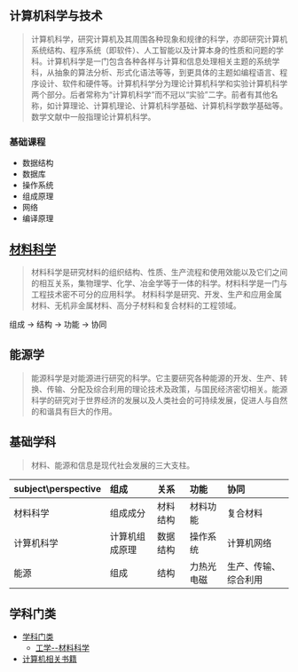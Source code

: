 ## 计算机科学与技术
> 计算机科学，研究计算机及其周围各种现象和规律的科学，亦即研究计算机系统结构、程序系统（即软件）、人工智能以及计算本身的性质和问题的学科。计算机科学是一门包含各种各样与计算和信息处理相关主题的系统学科，从抽象的算法分析、形式化语法等等，到更具体的主题如编程语言、程序设计、软件和硬件等。计算机科学分为理论计算机科学和实验计算机科学两个部分。后者常称为“计算机科学”而不冠以“实验”二字。前者有其他名称，如计算理论、计算机理论、计算机科学基础、计算机科学数学基础等。数学文献中一般指理论计算机科学。

### 基础课程
* 数据结构 
* 数据库
* 操作系统
* 组成原理
* 网络
* 编译原理

## [材料科学](/99-book/subject/08-工学/materials.md)
> 材料科学是研究材料的组织结构、性质、生产流程和使用效能以及它们之间的相互关系，集物理学、化学、冶金学等于一体的科学。材料科学是一门与工程技术密不可分的应用科学。
材料科学是研究、开发、生产和应用金属材料、无机非金属材料、高分子材料和复合材料的工程领域。

组成 -> 结构 -> 功能 -> 协同

## 能源学
> 能源科学是对能源进行研究的科学。它主要研究各种能源的开发、生产、转换、传输、分配及综合利用的理论技术及政策，与国民经济密切相关。能源科学的研究对于世界经济的发展以及人类社会的可持续发展，促进人与自然的和谐具有巨大的作用。

## 基础学科

> 材料、能源和信息是现代社会发展的三大支柱。

| subject\perspective | 组成           | 关系     | 功能       | 协同                 |
|:--------------------|:---------------|:---------|:-----------|:---------------------|
| 材料科学            | 组成成分       | 材料结构 | 材料功能   | 复合材料             |
| 计算机科学          | 计算机组成原理 | 数据结构 | 操作系统   | 计算机网络           |
| 能源                | 组成           | 结构     | 力热光电磁 | 生产、传输、综合利用 |

## 学科门类
* [学科门类](/99-book/subject/README.md)
  * [工学--材料科学](/99-book/subject/08-工学/materials.md)
* [计算机相关书籍](./99-book/notes/README.md)


